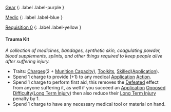 
[Gear](Game/Gear-List)
{: .label .label-purple }

[Medic](Game/Medic)
{: .label .label-blue }

[Requisition 0](Game/Deployment#Requisition)
{: .label .label-yellow }
#### Trauma Kit
*A collection of medicines, bandages, synthetic skin, coagulating powder, blood supplements, splints, and other things required to keep people alive after suffering injury.*
* Traits: [Charges](Game/Core/Blocks/Charges)(2 + [Munition Capacity](Game/Additional-Attributes#Munition%20Capacity)), [Toolkits](Game/Core/Blocks/Toolkits), [Skilled](Game/Core/Blocks/Skilled)([Application](Game/Core/Intelligence#Application)).
* Spend 1 charge to provide (+1) to any medical [Application](Game/Core/Intelligence#Application) [Action](Game/Core/Terminology#Action).
* Spend 1 charge to perform first aid, this removes the [Defeated](Game/Core/Effects#Defeated) effect from anyone suffering it, as well if you succeed an [Application](Game/Core/Intelligence#Application) [Opposed Difficulty](Game/Core/Skills#Opposed%20Difficulty)([Long Term Injury](Game/Core/Effects#Long%20Term%20Injury)) then also reduce their [Long Term Injury](Game/Core/Effects#Long%20Term%20Injury) penalty by 1.
* Spend 1 charge to have any necessary medical tool or material on hand.
